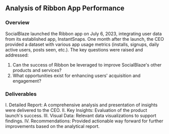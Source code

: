 <h2> Analysis of Ribbon App Performance </h2>
 
<h3>Overview </h3>
SocialBlaze launched the Ribbon app on July 6, 2023, integrating user data from its established app, InstantSnaps. One month after the launch, the CEO provided a dataset with various app usage metrics (installs, signups, daily active users, posts seen, etc.). The key questions were raised and addressed:

1. Can the success of Ribbon be leveraged to improve SocialBlaze's other products and services?
2. What opportunities exist for enhancing users' acquisition and engagement?

<h3>Deliverables</h3>
I. Detailed Report: A comprehensive analysis and presentation of insights were delivered to the CEO.
II. Key Insights: Evaluation of the product launch's success.
III. Visual Data: Relevant data visualizations to support findings.
IV. Recommendations: Provided actionable way forward for further improvements based on the analytical report.